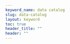 ```yaml
---
keyword_name: data catalog
slug: data-catalog
layout: keyword
toc: true
header_title: ""
header: ""
---
```

